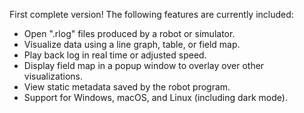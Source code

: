 First complete version! The following features are currently included:

* Open ".rlog" files produced by a robot or simulator.
* Visualize data using a line graph, table, or field map.
* Play back log in real time or adjusted speed.
* Display field map in a popup window to overlay over other visualizations.
* View static metadata saved by the robot program.
* Support for Windows, macOS, and Linux (including dark mode).